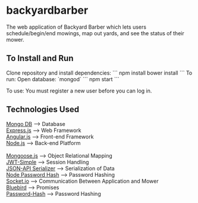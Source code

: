 # backyardbarber
The web application of Backyard Barber which lets users schedule/begin/end mowings, map out yards, and see the status of their mower.

<h2>To Install and Run</h2>
Clone repository and install dependencies:
```
npm install
bower install
```
To run:
Open database: `mongod`
```
npm start
```

To use:
You must register a new user before you can log in.

<h2>Technologies Used</h2>
<a href="https://www.mongodb.org/">Mongo DB</a> --> Database<br>
<a href="http://expressjs.com/en/starter/installing.html">Express.js</a> --> Web Framework<br>
<a href="https://docs.angularjs.org/tutorial">Angular.js</a> --> Front-end Framework<br>
<a href="https://nodejs.org/en/docs/">Node.js</a> --> Back-end Platform<br>
<br>
<a href="http://mongoosejs.com/docs/index.html">Mongoose.js</a> --> Object Relational Mapping<br>
<a href="https://github.com/hokaccha/node-jwt-simple">JWT-Simple</a> --> Session Handling<br>
<a href="https://github.com/SeyZ/jsonapi-serializer">JSON-API Serializer</a> --> Serialization of Data<br>
<a href="https://github.com/davidwood/node-password-hash">Node Password Hash</a> --> Password Hashing<br>
<a href="http://socket.io/">Socket.io</a> --> Communication Between Application and Mower<br>
<a href="https://github.com/petkaantonov/bluebird">Bluebird</a> --> Promises<br>
<a href="https://www.npmjs.com/package/password-hash">Password-Hash</a> --> Password Hashing<br>
